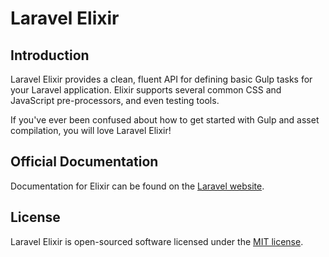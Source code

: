 # Laravel Elixir

## Introduction

Laravel Elixir provides a clean, fluent API for defining basic Gulp tasks for your Laravel application. Elixir supports several common CSS and JavaScript pre-processors, and even testing tools.

If you've ever been confused about how to get started with Gulp and asset compilation, you will love Laravel Elixir!

## Official Documentation

Documentation for Elixir can be found on the [Laravel website](http://laravel.com/docs/elixir).

## License

Laravel Elixir is open-sourced software licensed under the [MIT license](http://opensource.org/licenses/MIT).
